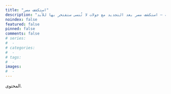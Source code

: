 ```yaml
---
title: "استكشف مصر"
description: "انطلق في مغامرتك الأسطورية – استكشف مصر بعد التجديد مع جولات لا تُنسى ستفتخر بها للأبد!"
noindex: false
featured: false
pinned: false
comments: false
# series:
#  - 
# categories:
#  - 
# tags:
#  - 
images:
#  - 
---
```


المحتوى.
